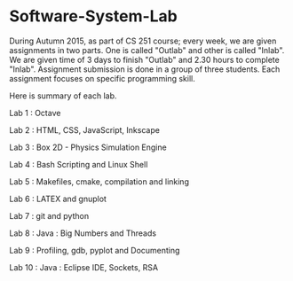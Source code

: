 # Software-System-Lab

During Autumn 2015, as part of CS 251 course; every week, we are given assignments in two parts. One is called "Outlab" and other is called "Inlab". We are given time of 3 days to finish "Outlab" and 2.30 hours to complete "Inlab". Assignment submission is done in a group of three students. Each assignment focuses on specific programming skill.



Here is summary of each lab.


Lab 1 : Octave

Lab 2 : HTML, CSS, JavaScript, Inkscape

Lab 3 : Box 2D - Physics Simulation Engine

Lab 4 : Bash Scripting and Linux Shell

Lab 5 : Makefiles, cmake, compilation and linking

Lab 6 : LATEX and gnuplot

Lab 7 : git and python

Lab 8 : Java : Big Numbers and Threads

Lab 9 : Profiling, gdb, pyplot and Documenting

Lab 10 : Java : Eclipse IDE, Sockets, RSA
